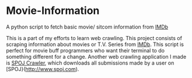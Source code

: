 # Movie-Information
A python script to fetch basic movie/ sitcom information from [IMDb](https://www.imdb.com/)

This is a part of my efforts to learn web crawling. This project consists of scraping information about movies or T.V. Series from [IMDb](https://www.imdb.com/).
This script is perfect for movie buff programmers who want their terminal to do something different for a change.
Another web crawling application I made is [SPOJ Crawler](https://github.com/singhsd/SPOJ-Crawler), which downloads all submissions made by a user on [SPOJ}(http://www.spoj.com).
